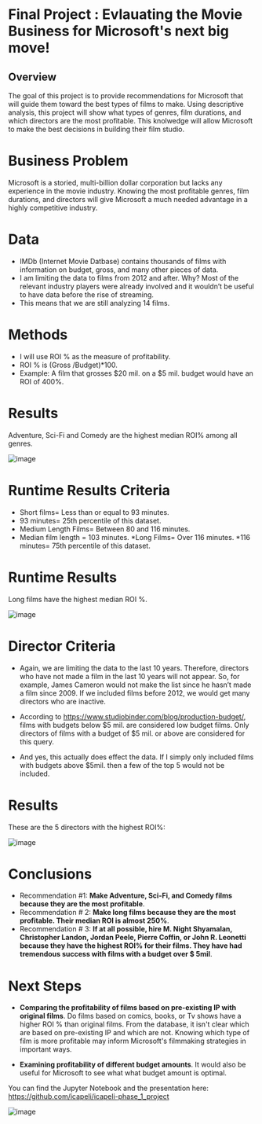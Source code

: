# Final Project : Evlauating the Movie Business for Microsoft's next big move!


## Overview
The goal of this project is to provide recommendations for Microsoft that will guide them toward the best types of films to make. Using descriptive analysis, this project will show what types of genres, film durations, and which directors are the most profitable. This knolwedge will allow Microsoft to make the best decisions in building their film studio.

# Business Problem
Microsoft is a storied, multi-billion dollar corporation but lacks any experience in the movie industry. Knowing the most profitable genres, film durations, and directors will give Microsoft a much needed advantage in a highly competitive industry.

# Data 
* IMDb (Internet Movie Datbase) contains thousands of films with information on budget, gross, and many other pieces of data.
* I am limiting the data to films from 2012 and after. Why? Most of the relevant industry players were already involved and it wouldn’t be useful to have data before the rise of streaming. 
* This means that we are still analyzing 14 films.

# Methods

* I will use ROI % as the measure of profitability. 
* ROI % is (Gross /Budget)*100.
* Example: A film that grosses $20 mil. on a $5 mil. budget  would have an ROI of 400%. 

# Results

Adventure, Sci-Fi and Comedy are the highest median ROI% among all genres.


![image](https://user-images.githubusercontent.com/101752113/164085999-fd69af05-4b9a-4c25-baf2-67e9b395f931.png)

# Runtime Results Criteria
* Short films=  Less than or equal to 93 minutes.
* 93 minutes= 25th percentile of this dataset.
* Medium Length Films=  Between 80 and 116 minutes.
* Median film length = 103 minutes.
*Long Films=  Over 116 minutes.
*116 minutes= 75th percentile of this dataset.

# Runtime Results

Long films have the highest  median ROI %.


![image](https://user-images.githubusercontent.com/101752113/164087252-e35fd9e7-7ba5-46e7-81d0-83b6701f2fd5.png)





#  Director Criteria

* Again, we are limiting the data to the last 10 years. Therefore, directors who have not made a film in the last 10 years will not appear. So, for example, James Cameron would not make the list since he hasn’t made a film since 2009. If we included films before 2012, we would get many directors who are inactive.

* According to https://www.studiobinder.com/blog/production-budget/, films with budgets below $5 mil. are considered low budget films. Only directors of  films with a budget of $5 mil. or above are considered for this query.
* And yes, this actually does effect the data. If I simply only included films with budgets above $5mil. then a few of the top 5 would not be included. 

# Results
These are the 5 directors with the highest ROI%:

![image](https://user-images.githubusercontent.com/101752113/164277574-98f69f98-5f17-40ef-81ca-db938917a2a4.png)

# Conclusions

* Recommendation #1: **Make Adventure, Sci-Fi, and Comedy films because they are the most profitable**. 
* Recommendation # 2: **Make long films because they are the most profitable. Their median ROI is almost 250%**.
* Recommendation # 3: **If at all possible, hire M. Night Shyamalan, Christopher Landon, Jordan Peele, Pierre Coffin, or John R. Leonetti because they have the highest ROI% for their films. They have had tremendous success with films with a budget over $ 5mil**.

# Next Steps

* **Comparing the profitability of  films based on pre-existing IP with original films**. Do films based on comics, books, or Tv shows have a  higher ROI % than original films. From the database, it isn't clear which are based on pre-existing IP and which are not. Knowing which type of film is more profitable may inform Microsoft's filmmaking strategies in important ways.

* **Examining profitability of different budget amounts**. It would also be useful for Microsoft to see what what budget amount is optimal.


You can find the Jupyter Notebook and the presentation here: https://github.com/icapeli/icapeli-phase_1_project

![image](https://user-images.githubusercontent.com/101752113/164089050-05fa102f-fb03-444c-a3fc-99d6f91c5b34.png)



